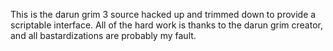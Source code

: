 This is the darun grim 3 source hacked up and trimmed down to provide a scriptable interface. All of the hard work is thanks to the darun grim creator, and all bastardizations are probably my fault.